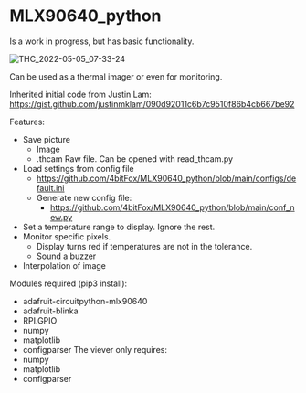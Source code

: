 # MLX90640_python

Is a work in progress, but has basic functionality.

![THC_2022-05-05_07-33-24](https://user-images.githubusercontent.com/33175205/169257910-2e832b41-b9c4-45d0-9cfe-f5537ee1db31.png)

Can be used as a thermal imager or even for monitoring.


Inherited initial code from Justin Lam:
https://gist.github.com/justinmklam/090d92011c6b7c9510f86b4cb667be92

Features:
- Save picture
  - Image
  - .thcam Raw file. Can be opened with read_thcam.py
- Load settings from config file 
  - https://github.com/4bitFox/MLX90640_python/blob/main/configs/default.ini
  - Generate new config file:
    - https://github.com/4bitFox/MLX90640_python/blob/main/conf_new.py
- Set a temperature range to display. Ignore the rest.
- Monitor specific pixels.
  - Display turns red if temperatures are not in the tolerance.
  - Sound a buzzer
- Interpolation of image


Modules required (pip3 install):
- adafruit-circuitpython-mlx90640
- adafruit-blinka
- RPI.GPIO
- numpy
- matplotlib
- configparser
The viever only requires:
- numpy
- matplotlib
- configparser
